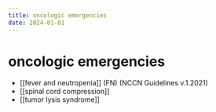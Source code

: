 ```yaml
---
title: oncologic emergencies
date: 2024-01-01
---
```


# oncologic emergencies

* [[fever and neutropenia]] (FN) (NCCN Guidelines v.1.2021)
* [[spinal cord compression]]
* [[tumor lysis syndrome]]


